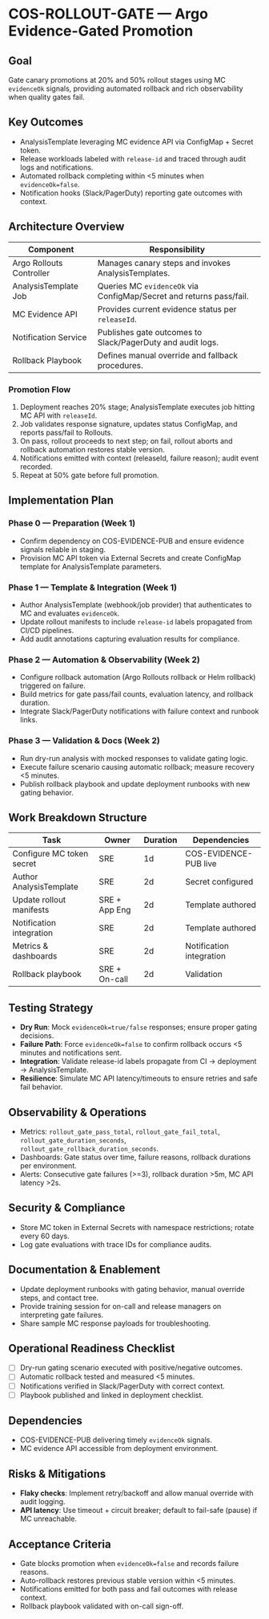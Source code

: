 # COS-ROLLOUT-GATE — Argo Evidence-Gated Promotion

## Goal
Gate canary promotions at 20% and 50% rollout stages using MC `evidenceOk` signals, providing automated rollback and rich observability when quality gates fail.

## Key Outcomes
- AnalysisTemplate leveraging MC evidence API via ConfigMap + Secret token.
- Release workloads labeled with `release-id` and traced through audit logs and notifications.
- Automated rollback completing within <5 minutes when `evidenceOk=false`.
- Notification hooks (Slack/PagerDuty) reporting gate outcomes with context.

## Architecture Overview
| Component | Responsibility |
| --- | --- |
| Argo Rollouts Controller | Manages canary steps and invokes AnalysisTemplates. |
| AnalysisTemplate Job | Queries MC `evidenceOk` via ConfigMap/Secret and returns pass/fail.
| MC Evidence API | Provides current evidence status per `releaseId`.
| Notification Service | Publishes gate outcomes to Slack/PagerDuty and audit logs.
| Rollback Playbook | Defines manual override and fallback procedures.

### Promotion Flow
1. Deployment reaches 20% stage; AnalysisTemplate executes job hitting MC API with `releaseId`.
2. Job validates response signature, updates status ConfigMap, and reports pass/fail to Rollouts.
3. On pass, rollout proceeds to next step; on fail, rollout aborts and rollback automation restores stable version.
4. Notifications emitted with context (releaseId, failure reason); audit event recorded.
5. Repeat at 50% gate before full promotion.

## Implementation Plan
### Phase 0 — Preparation (Week 1)
- Confirm dependency on COS-EVIDENCE-PUB and ensure evidence signals reliable in staging.
- Provision MC API token via External Secrets and create ConfigMap template for AnalysisTemplate parameters.

### Phase 1 — Template & Integration (Week 1)
- Author AnalysisTemplate (webhook/job provider) that authenticates to MC and evaluates `evidenceOk`.
- Update rollout manifests to include `release-id` labels propagated from CI/CD pipelines.
- Add audit annotations capturing evaluation results for compliance.

### Phase 2 — Automation & Observability (Week 2)
- Configure rollback automation (Argo Rollouts rollback or Helm rollback) triggered on failure.
- Build metrics for gate pass/fail counts, evaluation latency, and rollback duration.
- Integrate Slack/PagerDuty notifications with failure context and runbook links.

### Phase 3 — Validation & Docs (Week 2)
- Run dry-run analysis with mocked responses to validate gating logic.
- Execute failure scenario causing automatic rollback; measure recovery <5 minutes.
- Publish rollback playbook and update deployment runbooks with new gating behavior.

## Work Breakdown Structure
| Task | Owner | Duration | Dependencies |
| --- | --- | --- | --- |
| Configure MC token secret | SRE | 1d | COS-EVIDENCE-PUB live |
| Author AnalysisTemplate | SRE | 2d | Secret configured |
| Update rollout manifests | SRE + App Eng | 2d | Template authored |
| Notification integration | SRE | 2d | Template authored |
| Metrics & dashboards | SRE | 2d | Notification integration |
| Rollback playbook | SRE + On-call | 2d | Validation |

## Testing Strategy
- **Dry Run**: Mock `evidenceOk=true/false` responses; ensure proper gating decisions.
- **Failure Path**: Force `evidenceOk=false` to confirm rollback occurs <5 minutes and notifications sent.
- **Integration**: Validate release-id labels propagate from CI → deployment → AnalysisTemplate.
- **Resilience**: Simulate MC API latency/timeouts to ensure retries and safe fail behavior.

## Observability & Operations
- Metrics: `rollout_gate_pass_total`, `rollout_gate_fail_total`, `rollout_gate_duration_seconds`, `rollout_gate_rollback_duration_seconds`.
- Dashboards: Gate status over time, failure reasons, rollback durations per environment.
- Alerts: Consecutive gate failures (>=3), rollback duration >5m, MC API latency >2s.

## Security & Compliance
- Store MC token in External Secrets with namespace restrictions; rotate every 60 days.
- Log gate evaluations with trace IDs for compliance audits.

## Documentation & Enablement
- Update deployment runbooks with gating behavior, manual override steps, and contact tree.
- Provide training session for on-call and release managers on interpreting gate failures.
- Share sample MC response payloads for troubleshooting.

## Operational Readiness Checklist
- [ ] Dry-run gating scenario executed with positive/negative outcomes.
- [ ] Automatic rollback tested and measured <5 minutes.
- [ ] Notifications verified in Slack/PagerDuty with correct context.
- [ ] Playbook published and linked in deployment checklist.

## Dependencies
- COS-EVIDENCE-PUB delivering timely `evidenceOk` signals.
- MC evidence API accessible from deployment environment.

## Risks & Mitigations
- **Flaky checks**: Implement retry/backoff and allow manual override with audit logging.
- **API latency**: Use timeout + circuit breaker; default to fail-safe (pause) if MC unreachable.

## Acceptance Criteria
- Gate blocks promotion when `evidenceOk=false` and records failure reasons.
- Auto-rollback restores previous stable version within <5 minutes.
- Notifications emitted for both pass and fail outcomes with release context.
- Rollback playbook validated with on-call sign-off.
